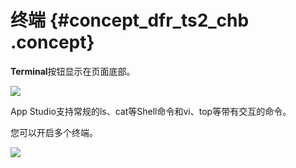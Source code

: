 # 终端 {#concept_dfr_ts2_chb .concept}

**Terminal**按钮显示在页面底部。

![](http://static-aliyun-doc.oss-cn-hangzhou.aliyuncs.com/assets/img/138302/156091800940837_zh-CN.png)

App Studio支持常规的ls、cat等Shell命令和vi、top等带有交互的命令。

您可以开启多个终端。

![](http://static-aliyun-doc.oss-cn-hangzhou.aliyuncs.com/assets/img/138302/156091800940838_zh-CN.png)

